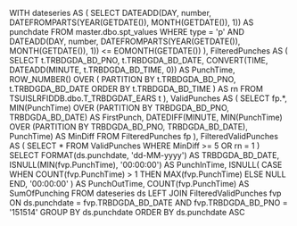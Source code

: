 


WITH dateseries AS (
    SELECT 
        DATEADD(DAY, number, DATEFROMPARTS(YEAR(GETDATE()), MONTH(GETDATE()), 1)) AS punchdate 
    FROM master.dbo.spt_values 
    WHERE type = 'p' 
        AND DATEADD(DAY, number, DATEFROMPARTS(YEAR(GETDATE()), MONTH(GETDATE()), 1)) 
            <= EOMONTH(GETDATE())
),
FilteredPunches AS (
    SELECT 
        t.TRBDGDA_BD_PNO, 
        t.TRBDGDA_BD_DATE, 
        CONVERT(TIME, DATEADD(MINUTE, t.TRBDGDA_BD_TIME, 0)) AS PunchTime,
        ROW_NUMBER() OVER (
            PARTITION BY t.TRBDGDA_BD_PNO, t.TRBDGDA_BD_DATE 
            ORDER BY t.TRBDGDA_BD_TIME
        ) AS rn
    FROM TSUISLRFIDDB.dbo.T_TRBDGDAT_EARS t
),
ValidPunches AS (
    SELECT 
        fp.*, 
        MIN(PunchTime) OVER (PARTITION BY TRBDGDA_BD_PNO, TRBDGDA_BD_DATE) AS FirstPunch, 
        DATEDIFF(MINUTE, 
            MIN(PunchTime) OVER (PARTITION BY TRBDGDA_BD_PNO, TRBDGDA_BD_DATE), 
            PunchTime) AS MinDiff 
    FROM FilteredPunches fp
),
FilteredValidPunches AS (
    SELECT * 
    FROM ValidPunches 
    WHERE MinDiff >= 5 OR rn = 1
)
SELECT 
    FORMAT(ds.punchdate, 'dd-MM-yyyy') AS TRBDGDA_BD_DATE,
    ISNULL(MIN(fvp.PunchTime), '00:00:00') AS PunchInTime,
    ISNULL(
        CASE 
            WHEN COUNT(fvp.PunchTime) > 1 THEN MAX(fvp.PunchTime)
            ELSE NULL 
        END, 
        '00:00:00'
    ) AS PunchOutTime,
    COUNT(fvp.PunchTime) AS SumOfPunching
FROM dateseries ds
LEFT JOIN FilteredValidPunches fvp 
    ON ds.punchdate = fvp.TRBDGDA_BD_DATE 
    AND fvp.TRBDGDA_BD_PNO = '151514'
GROUP BY ds.punchdate
ORDER BY ds.punchdate ASC
